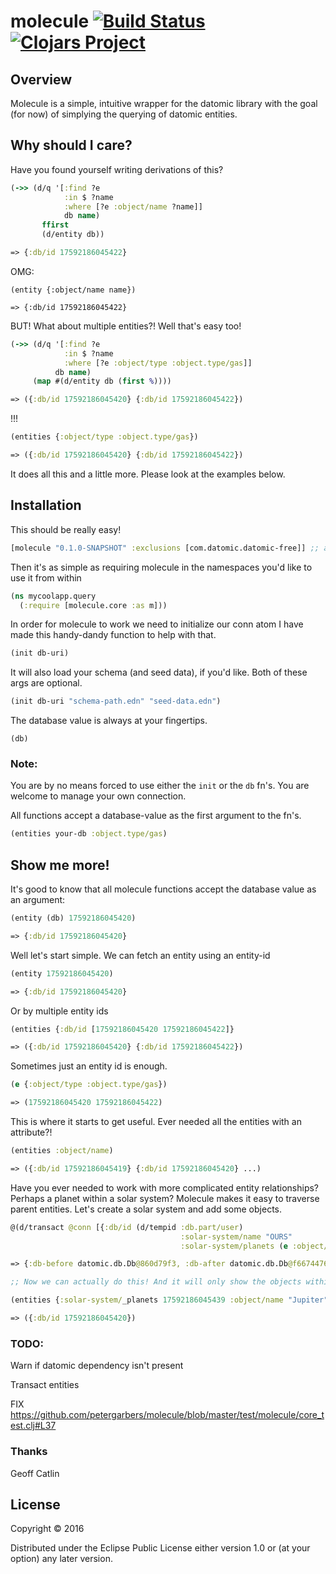 # molecule [![Build Status](https://travis-ci.org/petergarbers/molecule.svg?branch=master)](https://travis-ci.org/petergarbers/molecule) [![Clojars Project](https://img.shields.io/clojars/v/molecule.svg)](https://clojars.org/molecule)


## Overview
Molecule is a simple, intuitive wrapper for the datomic library with the goal (for now) of simplying the querying of datomic entities.

## Why should I care?

Have you found yourself writing derivations of this?

```clj
(->> (d/q '[:find ?e
            :in $ ?name
            :where [?e :object/name ?name]]
            db name)
       ffirst
       (d/entity db))

=> {:db/id 17592186045422}

```

OMG:

```
(entity {:object/name name})

=> {:db/id 17592186045422}
```

BUT! What about multiple entities?!
Well that's easy too!

```clj
(->> (d/q '[:find ?e
            :in $ ?name
            :where [?e :object/type :object.type/gas]]
          db name)
     (map #(d/entity db (first %))))

=> ({:db/id 17592186045420} {:db/id 17592186045422})
```

!!!

```clj
(entities {:object/type :object.type/gas})

=> ({:db/id 17592186045420} {:db/id 17592186045422})
```

It does all this and a little more. Please look at the examples below.

## Installation

This should be really easy!

```clj
[molecule "0.1.0-SNAPSHOT" :exclusions [com.datomic.datomic-free]] ;; add to your project.clj
```

Then it's as simple as requiring molecule in the namespaces you'd like to use it from within

```clj
(ns mycoolapp.query
  (:require [molecule.core :as m]))
```

In order for molecule to work we need to initialize our conn atom
I have made this handy-dandy function to help with that. 

```clj
(init db-uri)
```

It will also load your schema (and seed data), if you'd like. Both of these args are optional.

```clj
(init db-uri "schema-path.edn" "seed-data.edn")
```

The database value is always at your fingertips.

`(db)`

### Note:
You are by no means forced to use either the `init` or the `db` fn's. 
You are welcome to manage your own connection.

All functions accept a database-value as the first argument to the fn's.

```clj
(entities your-db :object.type/gas)
```

## Show me more!

It's good to know that all molecule functions accept the database value as an argument:

```clj
(entity (db) 17592186045420)

=> {:db/id 17592186045420}
```

Well let's start simple. We can fetch an entity using an entity-id

```clj
(entity 17592186045420)

=> {:db/id 17592186045420}
```

Or by multiple entity ids

```clj
(entities {:db/id [17592186045420 17592186045422]}

=> ({:db/id 17592186045420} {:db/id 17592186045422})
```

Sometimes just an entity id is enough.

```clj
(e {:object/type :object.type/gas})

=> (17592186045420 17592186045422)
```

This is where it starts to get useful.
Ever needed all the entities with an attribute?!

```clj
(entities :object/name)

=> ({:db/id 17592186045419} {:db/id 17592186045420} ...)
```

Have you ever needed to work with more complicated entity relationships?
Perhaps a planet within a solar system?
Molecule makes it easy to traverse parent entities.
Let's create a solar system and add some objects.

```clj
@(d/transact @conn [{:db/id (d/tempid :db.part/user)
                                      :solar-system/name "OURS"
                                      :solar-system/planets (e :object/name)}])

=> {:db-before datomic.db.Db@860d79f3, :db-after datomic.db.Db@f6674476, :tx-data [#datom[13194139534334 50 #inst "2017-01-08T19:06:39.509-00:00" 13194139534334 true] #datom[17592186045439 63 "OURS" 13194139534334 true] #datom[17592186045439 64 17592186045419 13194139534334 true] #datom[17592186045439 64 17592186045420 13194139534334 true] ..., :tempids {-9223350046623220537 17592186045439}}

;; Now we can actually do this! And it will only show the objects within our solar system

(entities {:solar-system/_planets 17592186045439 :object/name "Jupiter"})

=> ({:db/id 17592186045420})
```

### TODO:
Warn if datomic dependency isn't present

Transact entities 

FIX https://github.com/petergarbers/molecule/blob/master/test/molecule/core_test.clj#L37

### Thanks

Geoff Catlin 

## License

Copyright © 2016

Distributed under the Eclipse Public License either version 1.0 or (at
your option) any later version.
